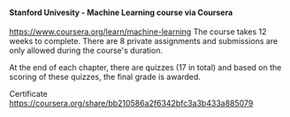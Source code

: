 #### Stanford Univesity - Machine Learning course via Coursera
https://www.coursera.org/learn/machine-learning
The course takes 12 weeks to complete. There are 8 private assignments and submissions are only allowed during the course's duration.

At the end of each chapter, there are quizzes (17 in total) and based on the scoring of these quizzes, the final grade is awarded.

Certificate https://coursera.org/share/bb210586a2f6342bfc3a3b433a885079